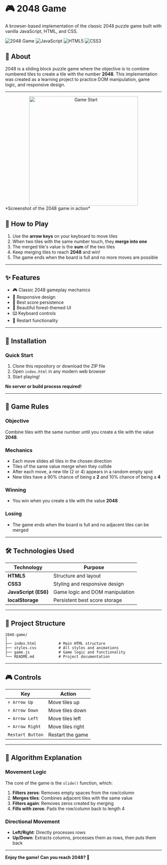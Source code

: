 # 🎮 2048 Game

A browser-based implementation of the classic 2048 puzzle game built with vanilla JavaScript, HTML, and CSS.

![2048 Game](https://img.shields.io/badge/Status-Complete-success)
![JavaScript](https://img.shields.io/badge/JavaScript-ES6-yellow)
![HTML5](https://img.shields.io/badge/HTML-5-orange)
![CSS3](https://img.shields.io/badge/CSS-3-blue)

## 📖 About

2048 is a sliding block puzzle game where the objective is to combine numbered tiles to create a tile with the number **2048**. This implementation was created as a learning project to practice DOM manipulation, game logic, and responsive design.

---

<div align="center">
  <img src="https://github.com/user-attachments/assets/7fff35f7-8f81-451d-a343-d6225f990d70" alt="Game Start" width="350">
</div>
*Screenshot of the 2048 game in action*

## 🎯 How to Play

1. Use the **arrow keys** on your keyboard to move tiles
2. When two tiles with the same number touch, they **merge into one**
3. The merged tile's value is the **sum** of the two tiles
4. Keep merging tiles to reach **2048** and win!
5. The game ends when the board is full and no more moves are possible

---

## ✨ Features

- 🎮 Classic 2048 gameplay mechanics
- 📱 Responsive design
- 💾 Best score persistence
- 🎨 Beautiful forest-themed UI
- ⌨️ Keyboard controls
- 🔄 Restart functionality

---

## 🚀 Installation

### Quick Start
1. Clone this repository or download the ZIP file
2. Open `index.html` in any modern web browser
3. Start playing!

**No server or build process required!**

---

## 📜 Game Rules

### Objective
Combine tiles with the same number until you create a tile with the value **2048**.

### Mechanics
- Each move slides all tiles in the chosen direction
- Tiles of the same value merge when they collide
- After each move, a new tile (2 or 4) appears in a random empty spot
- New tiles have a 90% chance of being a **2** and 10% chance of being a **4**

### Winning
- You win when you create a tile with the value **2048**

### Losing
- The game ends when the board is full and no adjacent tiles can be merged

---

## 🛠️ Technologies Used

| Technology | Purpose |
|-----------|---------|
| **HTML5** | Structure and layout |
| **CSS3** | Styling and responsive design |
| **JavaScript (ES6)** | Game logic and DOM manipulation |
| **localStorage** | Persistent best score storage |

---

## 📂 Project Structure
```
2048-game/
│
├── index.html          # Main HTML structure
├── styles.css          # All styles and animations
├── game.js             # Game logic and functionality
└── README.md           # Project documentation
```
---

## 🎮 Controls

| Key | Action |
|-----|--------|
| `⬆️ Arrow Up` | Move tiles up |
| `⬇️ Arrow Down` | Move tiles down |
| `⬅️ Arrow Left` | Move tiles left |
| `➡️ Arrow Right` | Move tiles right |
| `Restart Button` | Restart the game |

---

## 🧠 Algorithm Explanation

### Movement Logic

The core of the game is the `slide()` function, which:

1. **Filters zeros**: Removes empty spaces from the row/column
2. **Merges tiles**: Combines adjacent tiles with the same value
3. **Filters again**: Removes zeros created by merging
4. **Fills with zeros**: Pads the row/column back to length 4

### Directional Movement

- **Left/Right**: Directly processes rows
- **Up/Down**: Extracts columns, processes them as rows, then puts them back

---

**Enjoy the game! Can you reach 2048? 🎯**
